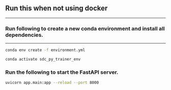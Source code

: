 ## Run this when not using docker
___
### Run following to create a new conda environment and install all dependencies.
___

``` bash
conda env create -f environment.yml
```
```bash
conda activate sdc_py_trainer_env
```
### Run the following to start the FastAPI server.
``` bash
uvicorn app.main:app --reload --port 8000
```
